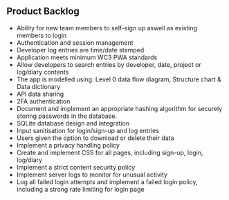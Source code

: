 ## Product Backlog

- Ability for new team members to self-sign up aswell as existing members to login   
- Authentication and session management   
- Developer log entries are time/date stamped   
- Application meets minimum WC3 PWA standards   
- Allow developers to search entries by developer, date, project or log/diary contents  
- The app is modelled using: Level 0 data flow diagram, Structure chart & Data dictionary  
- API data sharing 
- 2FA authentication  
- Document and implement an appropriate hashing algorithm for securely storing passwords in the database. 
- SQLite database design and integration
- Input sanitisation for login/sign-up and log entries
- Users given the option to download or delete their data
- Implement a privacy handling policy
- Create and implement CSS for all pages, including sign-up, login, log/diary
- Implement a strict content security policy
- Implement server logs to monitor for unusual activity
- Log all failed login attempts and implement a failed login policy, including a strong rate limiting for login page
